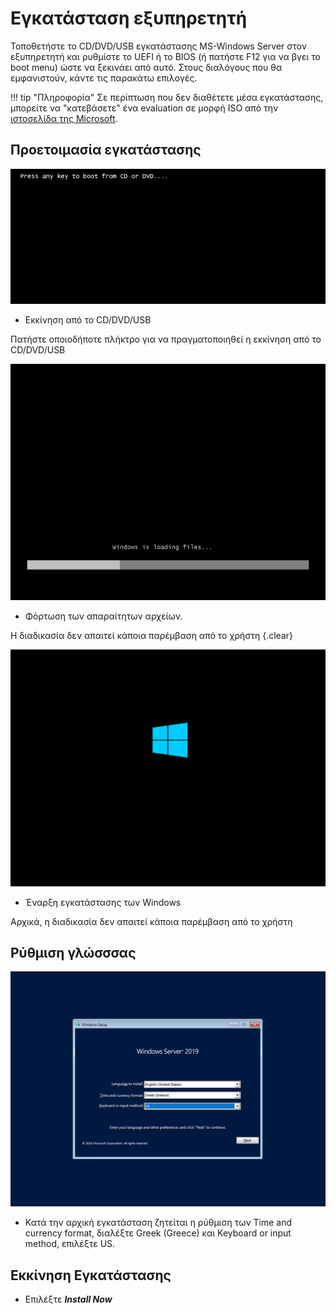 # Εγκατάσταση εξυπηρετητή

Τοποθετήστε το CD/DVD/USB εγκατάστασης MS-Windows Server στον εξυπηρετητή και ρυθμίστε το UEFI ή το BIOS (ή πατήστε F12 για να βγει το boot menu) ώστε να ξεκινάει από αυτό. Στους διαλόγους που θα εμφανιστούν, κάντε τις παρακάτω επιλογές.

!!! tip "Πληροφορία"
    Σε περίπτωση που δεν διαθέτετε μέσα εγκατάστασης, μπορείτε να "κατεβάσετε" ένα evaluation σε μορφή ISO από την [ιστοσελίδα της Microsoft](https://www.microsoft.com/en-us/evalcenter/evaluate-windows-server-2019).

## Προετοιμασία εγκατάστασης

[![](server-installation/install-01-boot-from-media.png)](server-installation/install-01-boot-from-media.png)

- Εκκίνηση από το CD/DVD/USB

Πατήστε οποιοδήποτε πλήκτρο για να πραγματοποιηθεί η εκκίνηση από το CD/DVD/USB

[![](server-installation/install-02-boot-in-progress.png)](server-installation/install-02-boot-in-progress.png)

- Φόρτωση των απαραίτητων αρχείων.

Η διαδικασία δεν απαιτεί κάποια παρέμβαση από το χρήστη 
{.clear}

[![](server-installation/install-03-boot-in-progress.png)](server-installation/install-03-boot-in-progress.png)

- Έναρξη εγκατάστασης των Windows

Αρχικά, η διαδικασία δεν απαιτεί κάποια παρέμβαση από το χρήστη

## Ρύθμιση γλώσσσας

[![](server-installation/install-04-language-settings.png)](server-installation/install-04-language-settings.png)

- Κατά την αρχική εγκατάσταση ζητείται η ρύθμιση των Time and currency format, διαλέξτε Greek (Greece) και Keyboard or input method, επιλέξτε US.

## Εκκίνηση Εγκατάστασης

- Επιλέξτε ***Install Now***

